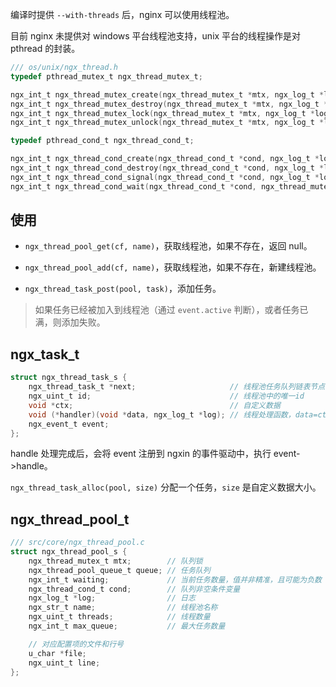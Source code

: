 编译时提供 `--with-threads` 后，nginx 可以使用线程池。

目前 nginx 未提供对 windows 平台线程池支持，unix 平台的线程操作是对 pthread 的封装。

```c
/// os/unix/ngx_thread.h
typedef pthread_mutex_t ngx_thread_mutex_t;

ngx_int_t ngx_thread_mutex_create(ngx_thread_mutex_t *mtx, ngx_log_t *log);
ngx_int_t ngx_thread_mutex_destroy(ngx_thread_mutex_t *mtx, ngx_log_t *log);
ngx_int_t ngx_thread_mutex_lock(ngx_thread_mutex_t *mtx, ngx_log_t *log);
ngx_int_t ngx_thread_mutex_unlock(ngx_thread_mutex_t *mtx, ngx_log_t *log);

typedef pthread_cond_t ngx_thread_cond_t;

ngx_int_t ngx_thread_cond_create(ngx_thread_cond_t *cond, ngx_log_t *log);
ngx_int_t ngx_thread_cond_destroy(ngx_thread_cond_t *cond, ngx_log_t *log);
ngx_int_t ngx_thread_cond_signal(ngx_thread_cond_t *cond, ngx_log_t *log);
ngx_int_t ngx_thread_cond_wait(ngx_thread_cond_t *cond, ngx_thread_mutex_t *mtx, ngx_log_t *log);
```

## 使用

- `ngx_thread_pool_get(cf, name)`，获取线程池，如果不存在，返回 null。

- `ngx_thread_pool_add(cf, name)`，获取线程池，如果不存在，新建线程池。

- `ngx_thread_task_post(pool, task)`，添加任务。

> 如果任务已经被加入到线程池（通过 `event.active` 判断），或者任务已满，则添加失败。

## ngx_task_t

```c
struct ngx_thread_task_s {
    ngx_thread_task_t *next;                     // 线程池任务队列链表节点
    ngx_uint_t id;                               // 线程池中的唯一id
    void *ctx;                                   // 自定义数据
    void (*handler)(void *data, ngx_log_t *log); // 线程处理函数，data=ctx
    ngx_event_t event;
};
```

handle 处理完成后，会将 event 注册到 ngxin 的事件驱动中，执行 event->handle。

`ngx_thread_task_alloc(pool, size)` 分配一个任务，`size` 是自定义数据大小。

## ngx_thread_pool_t

```c
/// src/core/ngx_thread_pool.c
struct ngx_thread_pool_s {
    ngx_thread_mutex_t mtx;        // 队列锁
    ngx_thread_pool_queue_t queue; // 任务队列
    ngx_int_t waiting;             // 当前任务数量，值并非精准，且可能为负数
    ngx_thread_cond_t cond;        // 队列非空条件变量
    ngx_log_t *log;                // 日志
    ngx_str_t name;                // 线程池名称
    ngx_uint_t threads;            // 线程数量
    ngx_int_t max_queue;           // 最大任务数量

    // 对应配置项的文件和行号
    u_char *file;
    ngx_uint_t line;
};
```
